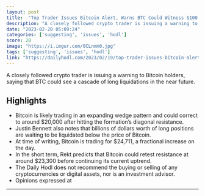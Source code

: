 ```yaml
---
layout: post
title:  "Top Trader Issues Bitcoin Alert, Warns BTC Could Witness $100,000,000,000 in Cascading Long Liquidations - The Daily Hodl"
description: "A closely followed crypto trader is issuing a warning to Bitcoin holders, saying that BTC could see a cascade of long liquidations in the near future."
date: "2023-02-20 05:09:24"
categories: ['suggesting', 'issues', 'hodl']
score: 28
image: "https://i.imgur.com/0CLnmm0.jpg"
tags: ['suggesting', 'issues', 'hodl']
link: "https://dailyhodl.com/2023/02/19/top-trader-issues-bitcoin-alert-warns-btc-could-witness-100000000000-in-cascading-long-liquidations/"
---
```


A closely followed crypto trader is issuing a warning to Bitcoin holders, saying that BTC could see a cascade of long liquidations in the near future.

## Highlights

- Bitcoin is likely trading in an expanding wedge pattern and could correct to around $20,000 after hitting the formation’s diagonal resistance.
- Justin Bennett also notes that billions of dollars worth of long positions are waiting to be liquidated below the price of Bitcoin.
- At time of writing, Bitcoin is trading for $24,711, a fractional increase on the day.
- In the short term, Rekt predicts that Bitcoin could retest resistance at around $23,300 before continuing its current uptrend.
- The Daily Hodl does not recommend the buying or selling of any cryptocurrencies or digital assets, nor is an investment advisor.
- Opinions expressed at

---
